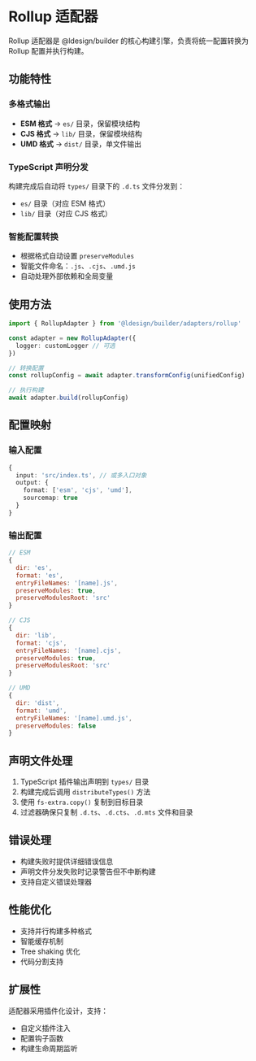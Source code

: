 # Rollup 适配器

Rollup 适配器是 @ldesign/builder 的核心构建引擎，负责将统一配置转换为 Rollup 配置并执行构建。

## 功能特性

### 多格式输出
- **ESM 格式** → `es/` 目录，保留模块结构
- **CJS 格式** → `lib/` 目录，保留模块结构  
- **UMD 格式** → `dist/` 目录，单文件输出

### TypeScript 声明分发
构建完成后自动将 `types/` 目录下的 `.d.ts` 文件分发到：
- `es/` 目录（对应 ESM 格式）
- `lib/` 目录（对应 CJS 格式）

### 智能配置转换
- 根据格式自动设置 `preserveModules`
- 智能文件命名：`.js`、`.cjs`、`.umd.js`
- 自动处理外部依赖和全局变量

## 使用方法

```typescript
import { RollupAdapter } from '@ldesign/builder/adapters/rollup'

const adapter = new RollupAdapter({
  logger: customLogger // 可选
})

// 转换配置
const rollupConfig = await adapter.transformConfig(unifiedConfig)

// 执行构建
await adapter.build(rollupConfig)
```

## 配置映射

### 输入配置
```typescript
{
  input: 'src/index.ts', // 或多入口对象
  output: {
    format: ['esm', 'cjs', 'umd'],
    sourcemap: true
  }
}
```

### 输出配置
```javascript
// ESM
{
  dir: 'es',
  format: 'es',
  entryFileNames: '[name].js',
  preserveModules: true,
  preserveModulesRoot: 'src'
}

// CJS  
{
  dir: 'lib',
  format: 'cjs', 
  entryFileNames: '[name].cjs',
  preserveModules: true,
  preserveModulesRoot: 'src'
}

// UMD
{
  dir: 'dist',
  format: 'umd',
  entryFileNames: '[name].umd.js',
  preserveModules: false
}
```

## 声明文件处理

1. TypeScript 插件输出声明到 `types/` 目录
2. 构建完成后调用 `distributeTypes()` 方法
3. 使用 `fs-extra.copy()` 复制到目标目录
4. 过滤器确保只复制 `.d.ts`、`.d.cts`、`.d.mts` 文件和目录

## 错误处理

- 构建失败时提供详细错误信息
- 声明文件分发失败时记录警告但不中断构建
- 支持自定义错误处理器

## 性能优化

- 支持并行构建多种格式
- 智能缓存机制
- Tree shaking 优化
- 代码分割支持

## 扩展性

适配器采用插件化设计，支持：
- 自定义插件注入
- 配置钩子函数
- 构建生命周期监听
